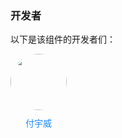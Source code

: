 ### 开发者

以下是该组件的开发者们：

<style>
.con-box{
	display: flex;
	flex-wrap:wrap;
	column-gap: 25px;
	row-gap: 25px;
	margin-bottom: 40px;
}
.con-item {
	display: flex;
	flex-direction: column;
	row-gap: 10px;
}
.con-image {
	width: 90px !important;
	height: 90px !important;
	border-radius: 50%;
}

.con-box a:link,
.con-box a:visited,
.con-box a:hover,
.con-box a:active {
	text-decoration: none !important;
	color: #1989fa !important;
}

.con-box .name {
	color: #1989fa !important;
	text-align: center;
}
</style>
<div class="con-box">
	<div class="con-item">
		<a target="_blank" href="https://stellar-ui.intecloud.com.cn/pages/gitlab/gitlab?name=fuyuwei&type=vue3">
			<image class="con-image" src="https://image.whzb.com/chain/StellarUI/头像/付宇威.png"></image>
		</a>
		<a target="_blank" href="https://stellar-ui.intecloud.com.cn/pages/gitlab/gitlab?name=fuyuwei&type=vue3"><div class="name">付宇威</div></a>
	</div>
</div>
